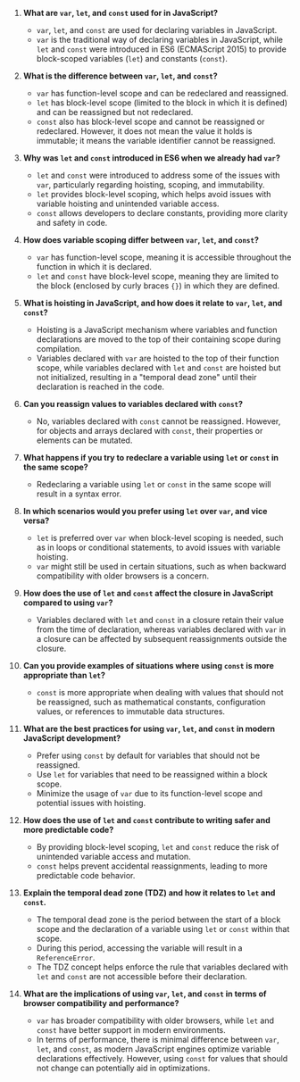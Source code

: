 1. **What are `var`, `let`, and `const` used for in JavaScript?**

   - `var`, `let`, and `const` are used for declaring variables in JavaScript.
   - `var` is the traditional way of declaring variables in JavaScript, while
     `let` and `const` were introduced in ES6 (ECMAScript 2015) to provide
     block-scoped variables (`let`) and constants (`const`).

2. **What is the difference between `var`, `let`, and `const`?**

   - `var` has function-level scope and can be redeclared and reassigned.
   - `let` has block-level scope (limited to the block in which it is defined)
     and can be reassigned but not redeclared.
   - `const` also has block-level scope and cannot be reassigned or redeclared.
     However, it does not mean the value it holds is immutable; it means the
     variable identifier cannot be reassigned.

3. **Why was `let` and `const` introduced in ES6 when we already had `var`?**

   - `let` and `const` were introduced to address some of the issues with `var`,
     particularly regarding hoisting, scoping, and immutability.
   - `let` provides block-level scoping, which helps avoid issues with variable
     hoisting and unintended variable access.
   - `const` allows developers to declare constants, providing more clarity and
     safety in code.

4. **How does variable scoping differ between `var`, `let`, and `const`?**

   - `var` has function-level scope, meaning it is accessible throughout the
     function in which it is declared.
   - `let` and `const` have block-level scope, meaning they are limited to the
     block (enclosed by curly braces `{}`) in which they are defined.

5. **What is hoisting in JavaScript, and how does it relate to `var`, `let`, and
   `const`?**

   - Hoisting is a JavaScript mechanism where variables and function
     declarations are moved to the top of their containing scope during
     compilation.
   - Variables declared with `var` are hoisted to the top of their function
     scope, while variables declared with `let` and `const` are hoisted but not
     initialized, resulting in a "temporal dead zone" until their declaration is
     reached in the code.

6. **Can you reassign values to variables declared with `const`?**

   - No, variables declared with `const` cannot be reassigned. However, for
     objects and arrays declared with `const`, their properties or elements can
     be mutated.

7. **What happens if you try to redeclare a variable using `let` or `const` in
   the same scope?**

   - Redeclaring a variable using `let` or `const` in the same scope will result
     in a syntax error.

8. **In which scenarios would you prefer using `let` over `var`, and vice
   versa?**

   - `let` is preferred over `var` when block-level scoping is needed, such as
     in loops or conditional statements, to avoid issues with variable hoisting.
   - `var` might still be used in certain situations, such as when backward
     compatibility with older browsers is a concern.

9. **How does the use of `let` and `const` affect the closure in JavaScript
   compared to using `var`?**

   - Variables declared with `let` and `const` in a closure retain their value
     from the time of declaration, whereas variables declared with `var` in a
     closure can be affected by subsequent reassignments outside the closure.

10. **Can you provide examples of situations where using `const` is more
    appropriate than `let`?**

    - `const` is more appropriate when dealing with values that should not be
      reassigned, such as mathematical constants, configuration values, or
      references to immutable data structures.

11. **What are the best practices for using `var`, `let`, and `const` in modern
    JavaScript development?**

    - Prefer using `const` by default for variables that should not be
      reassigned.
    - Use `let` for variables that need to be reassigned within a block scope.
    - Minimize the usage of `var` due to its function-level scope and potential
      issues with hoisting.

12. **How does the use of `let` and `const` contribute to writing safer and more     predictable code?**

    - By providing block-level scoping, `let` and `const` reduce the risk of
      unintended variable access and mutation.
    - `const` helps prevent accidental reassignments, leading to more
      predictable code behavior.

13. **Explain the temporal dead zone (TDZ) and how it relates to `let` and
    `const`.**

    - The temporal dead zone is the period between the start of a block scope
      and the declaration of a variable using `let` or `const` within that
      scope.
    - During this period, accessing the variable will result in a
      `ReferenceError`.
    - The TDZ concept helps enforce the rule that variables declared with `let`
      and `const` are not accessible before their declaration.

14. **What are the implications of using `var`, `let`, and `const` in terms of
    browser compatibility and performance?**
    - `var` has broader compatibility with older browsers, while `let` and
      `const` have better support in modern environments.
    - In terms of performance, there is minimal difference between `var`, `let`,
      and `const`, as modern JavaScript engines optimize variable declarations
      effectively. However, using `const` for values that should not change can
      potentially aid in optimizations.
